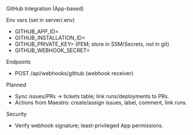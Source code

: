 GitHub Integration (App-based)

Env vars (set in server/.env)

- GITHUB_APP_ID=
- GITHUB_INSTALLATION_ID=
- GITHUB_PRIVATE_KEY= (PEM; store in SSM/Secrets, not in git)
- GITHUB_WEBHOOK_SECRET=

Endpoints

- POST /api/webhooks/github (webhook receiver)

Planned

- Sync issues/PRs → tickets table; link runs/deployments to PRs.
- Actions from Maestro: create/assign issues, label, comment, link runs.

Security

- Verify webhook signature; least-privileged App permissions.
